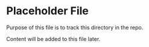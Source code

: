 # Placeholder File

Purpose of this file is to track this directory in the repo. 

Content will be added to this file later.

